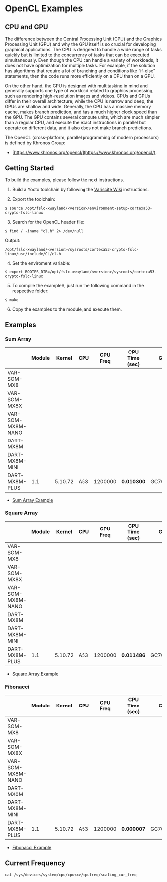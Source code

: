 # OpenCL Examples

## CPU and GPU

The difference between the Central Processing Unit (CPU) and the Graphics
Processing Unit (GPU) and why the GPU itself is so crucial for developing
graphical applications. The CPU is designed to handle a wide range of tasks
quickly but is limited to the concurrency of tasks that can be executed
simultaneously. Even though the CPU can handle a variety of workloads, it does
not have optimization for multiple tasks. For example, if the solution has
algorithms that require a lot of branching and conditions like “if-else”
statements, then the code runs more efficiently on a CPU than on a GPU.

On the other hand, the GPU is designed with multitasking in mind and generally
supports one type of workload related to graphics processing, such as rendering
high-resolution images and videos. CPUs and GPUs differ in their overall
architecture; while the CPU is narrow and deep, the GPUs are shallow and wide.
Generally, the CPU has a massive memory cache, makes branch prediction, and has
a much higher clock speed than the GPU. The GPU contains several compute units,
which are much simpler than a regular CPU, and execute the exact instructions in
parallel but operate on different data, and it also does not make branch
predictions.

The OpenCL (cross-platform, parallel programming of modern processors) is
defined by Khronos Group:

* [https://www.khronos.org/opencl/](https://www.khronos.org/opencl/).

## Getting Started

To build the examples, please follow the next instructions.

1. Build a Yocto toolchain by following the
[Variscite Wiki](https://variwiki.com/) instructions.

2. Export the toolchain:

```console
$ source /opt/fslc-xwayland/<version>/environment-setup-cortexa53-crypto-fslc-linux
```

3. Search for the OpenCL header file:

```console
$ find / -iname "cl.h" 2> /dev/null
```
Output:

```console
/opt/fslc-xwayland/<version>/sysroots/cortexa53-crypto-fslc-linux/usr/include/CL/cl.h
```

4. Set the enviroment variable:

```console
$ export ROOTFS_DIR=/opt/fslc-xwayland/<version>/sysroots/cortexa53-crypto-fslc-linux
```

5. To compile the exampleS, just run the following command in the respective folder:

```console
$ make
```
6. Copy the examples to the module, and execute them.


## Examples

### Sum Array

|                    | Module | Kernel  | CPU | CPU Freq | CPU Time (sec)  | GPU      | GPU Freq | GPU Time (sec) |
|--------------------|--------|---------|-----|----------|-----------------|----------|----------|----------------|
| VAR-SOM-MX8        |        |         |     |          |                 |          |          |                |
| VAR-SOM-MX8X       |        |         |     |          |                 |          |          |                |
| VAR-SOM-MX8M-NANO  |        |         |     |          |                 |          |          |                |
| DART-MX8M          |        |         |     |          |                 |          |          |                |
| DART-MX8M-MINI     |        |         |     |          |                 |          |          |                |
| DART-MX8M-PLUS     | 1.1    | 5.10.72 | A53 | 1200000  | **0.010300**    | GC7000UL | 1000     | **0.002497**   |


* [Sum Array Example](https://github.com/varigit/var-demos/tree/master/opencl/sum)

### Square Array

|                    | Module | Kernel  | CPU | CPU Freq | CPU Time (sec)  | GPU      | GPU Freq | GPU Time (sec) |
|--------------------|--------|---------|-----|----------|-----------------|----------|----------|----------------|
| VAR-SOM-MX8        |        |         |     |          |                 |          |          |                |
| VAR-SOM-MX8X       |        |         |     |          |                 |          |          |                |
| VAR-SOM-MX8M-NANO  |        |         |     |          |                 |          |          |                |
| DART-MX8M          |        |         |     |          |                 |          |          |                |
| DART-MX8M-MINI     |        |         |     |          |                 |          |          |                |
| DART-MX8M-PLUS     | 1.1    | 5.10.72 | A53 | 1200000  | **0.011486**    | GC7000UL | 1000     | **0.002488**   |


* [Square Array Example](https://github.com/varigit/var-demos/tree/master/opencl/square)

### Fibonacci

|                    | Module | Kernel  | CPU | CPU Freq | CPU Time (sec)  | GPU      | GPU Freq | GPU Time (sec) |
|--------------------|--------|---------|-----|----------|-----------------|----------|----------|----------------|
| VAR-SOM-MX8        |        |         |     |          |                 |          |          |                |
| VAR-SOM-MX8X       |        |         |     |          |                 |          |          |                |
| VAR-SOM-MX8M-NANO  |        |         |     |          |                 |          |          |                |
| DART-MX8M          |        |         |     |          |                 |          |          |                |
| DART-MX8M-MINI     |        |         |     |          |                 |          |          |                |
| DART-MX8M-PLUS     | 1.1    | 5.10.72 | A53 | 1200000  | **0.000007**    | GC7000UL | 1000     | **0.000109**   |


* [Fibonacci Example](https://github.com/varigit/var-demos/tree/master/opencl/fib)

## Current Frequency

```console
cat /sys/devices/system/cpu/cpu<x>/cpufreq/scaling_cur_freq
```
